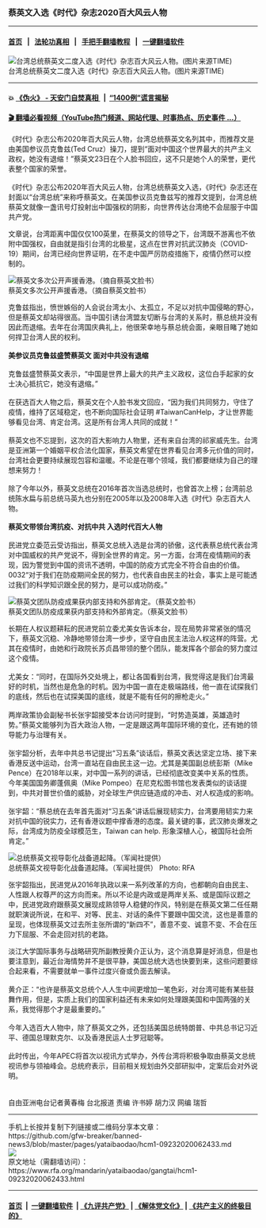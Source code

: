### 蔡英文入选《时代》杂志2020百大风云人物
------------------------

#### [首页](https://github.com/gfw-breaker/banned-news3/blob/master/README.md) &nbsp;&nbsp;|&nbsp;&nbsp; [法轮功真相](https://github.com/begood0513/basic/blob/master/README.md)  &nbsp;&nbsp;|&nbsp;&nbsp; [手把手翻墙教程](https://github.com/gfw-breaker/guides/wiki)  &nbsp;&nbsp;|&nbsp;&nbsp; [一键翻墙软件](https://github.com/gfw-breaker/nogfw/blob/master/README.md)  



<div id="headerimg">
 <img alt="台湾总统蔡英文二度入选《时代》杂志百大风云人物。(图片来源TIME)" src="https://www.rfa.org/mandarin/yataibaodao/gangtai/hcm1-09232020062433.html/66424ee396dc8a8c5c019762.jpg/@@images/c1a4aa68-96cc-40be-aa6b-7dc08d17db41.jpeg" title="台湾总统蔡英文二度入选《时代》杂志百大风云人物。(图片来源TIME)"/>
 <div id="headerimgcontents">
  <div id="headerimgcaption">
   <span>
    台湾总统蔡英文二度入选《时代》杂志百大风云人物。(图片来源TIME)
   </span>
   <!-- zoomattribute -->
  </div>
  <!-- headerimgcaption -->
 </div>
 <!-- headerimagecontents -->
</div>

<hr/>


#### 💥 [《伪火》 - 天安门自焚真相 ](http://158.247.195.190:10000/videos/blog/weihuo.html)&nbsp; |&nbsp; [“1400例”谎言揭秘  ](http://158.247.195.190:10000/videos/blog/jiexi1400.html)

#### [ 🎬  翻墙必看视频（YouTube热门频道、网站代理、时事热点、历史事件 ...）](https://github.com/gfw-breaker/links/blob/master/banned.md)

<div id="storytext">
 <div>
  <div class="slot_header">
  </div>
 </div>
 <p>
 </p>
 <p>
  《时代》杂志公布2020年百大风云人物，台湾总统蔡英文名列其中，而推荐文是由美国参议员克鲁兹(Ted Cruz）操刀，提到“面对中国这个世界最大的共产主义政权，她没有退缩！”蔡英文23日在个人脸书回应，这不只是她个人的荣誉，更代表整个国家的荣誉。
  <br/>
  <br/>
  《时代》杂志公布2020年百大风云人物，台湾总统蔡英文入选，《时代》杂志还在封面以“台湾总统”来称呼蔡英文。在美国参议员克鲁兹写的推荐文提到，台湾总统蔡英文就像一盏讯号灯投射出中国强权的阴影，向世界传达台湾绝不会屈服于中国共产党。
 </p>
 <p>
 </p>
 <p>
 </p>
 <p>
  文章说，台湾距离中国仅仅100英里，在蔡英文的领导之下，台湾既不游离也不依附中国强权，自由就是指引台湾的北极星，这点在世界对抗武汉肺炎（COVID-19）期间，台湾已经向世界证明，在不走中国严厉防疫措施下，疫情仍然可以控制的。
 </p>
 <p>
 </p>
 <p>
  <div class="image-inline captioned" style="width:962px;">
   <div style="width:962px;">
    <img alt="蔡英文多次公开声援香港。（摘自蔡英文脸书）" src="https://www.rfa.org/mandarin/yataibaodao/gangtai/hcm1-09232020062433.html/56db.png" title="蔡英文多次公开声援香港。（摘自蔡英文脸书）"/>
   </div>
   <div class="image-caption">
    <span style="width:962px;">
     蔡英文多次公开声援香港。（摘自蔡英文脸书）
    </span>
    <span class="copyright">
    </span>
   </div>
  </div>
 </p>
 <p>
  克鲁兹指出，愤世嫉俗的人会说台湾太小、太孤立，不足以对抗中国侵略的野心，但是蔡英文却站得很高。当中国引诱台湾盟友切断与台湾的关系时，蔡总统并没有因此而退缩。去年在台湾国庆典礼上，他很荣幸地与蔡总统会面，亲眼目睹了她如何捍卫台湾人民的权利。
  <br/>
  <br/>
  <b>
   美参议员克鲁兹盛赞蔡英文 面对中共没有退缩
  </b>
  <br/>
  <br/>
  克鲁兹盛赞蔡英文表示，“中国是世界上最大的共产主义政权，这位白手起家的女士决心抵抗它，她没有退缩。”
  <br/>
  <br/>
  在获选百大人物之后，蔡英文在个人脸书发文回应，“因为我们共同努力，守住了疫情，维持了区域稳定，也不断向国际社会证明 #TaiwanCanHelp，才让世界能够看见台湾、肯定台湾。这是所有台湾人共同的成就！”
  <br/>
  <br/>
  蔡英文也不忘提到，这次的百大影响力人物里，还有来自台湾的祁家威先生。台湾是亚洲第一个婚姻平权合法化国家，蔡英文希望在世界看见台湾多元价值的同时，台湾社会更要持续展现包容和温暖。不论是在哪个领域，我们都要继续为自己的理想来努力！
  <br/>
  <br/>
  除了今年以外，蔡英文总统在2016年首次当选总统时，也曾首次上榜；台湾前总统陈水扁与前总统马英九也分别在2005年以及2008年入选《时代》杂志百大人物。
  <br/>
  <br/>
  <b>
   蔡英文带领台湾抗疫、对抗中共 入选时代百大人物
  </b>
  <br/>
  <br/>
  民进党立委范云受访指出，蔡英文总统入选是台湾的骄傲，这代表蔡总统代表台湾对中国威权的共产党说不，得到全世界的肯定。另一方面，台湾在疫情期间的表现，因为警觉到中国的资讯不透明，中国的防疫方式完全不符合自由的价值。0032“对于我们在防疫期间全民的努力，也代表自由民主的社会，事实上是可能透过我们的科学知识跟全民的努力，是可以成功防疫。”
 </p>
 <p>
 </p>
 <p>
  <div class="image-inline captioned" style="width:1191px;">
   <div style="width:1191px;">
    <img alt="蔡英文团队防疫成果获内部支持和外部肯定。（蔡英文脸书）" src="https://www.rfa.org/mandarin/yataibaodao/gangtai/hcm1-09232020062433.html/3.jpeg" title="蔡英文团队防疫成果获内部支持和外部肯定。（蔡英文脸书）"/>
   </div>
   <div class="image-caption">
    <span style="width:1191px;">
     蔡英文团队防疫成果获内部支持和外部肯定。（蔡英文脸书）
    </span>
    <span class="copyright">
    </span>
   </div>
  </div>
 </p>
 <p>
  长期在人权议题耕耘的民进党前立委尤美女告诉本台，现在局势非常紧张的情况下，蔡英文沉稳、冷静地带领台湾一步步，坚守自由民主法治人权这样的阵营。尤其在疫情时，由她和行政院长苏贞昌带领的整个团队，能发挥各个部会的努力度过这个疫情。
  <br/>
  <br/>
  尤美女：“同时，在国际外交处境上，都让各国看到台湾，我觉得这是我们台湾最好的时机，当然也是危急的时机。因为中国一直在走极端路线，他一直在试探我们的底线，然后也在试探美国的底线，就是不能有任何的擦枪走火。”
  <br/>
  <br/>
  两岸政策协会副秘书长张宇韶接受本台访问时提到，“时势造英雄，英雄造时势。”蔡英文能够列为百大政治人物，一定是跟这两年国际环境的变化，还有她的领导能力与治理有关。
  <br/>
  <br/>
  张宇韶分析，去年中共总书记提出“习五条”谈话后，蔡英文表达坚定立场、接下来香港反送中运动，台湾一直站在自由民主这一边。尤其是美国副总统彭斯（Mike Pence）在2018年以来，对中国一系列的讲话，已经彻底改变美中关系的性质。今年美国国务卿蓬佩奥（Mike Pompeo）在尼克松图书馆也发表类似的谈话提到，中共对普世价值的威胁，对全球生产供应链造成的冲击、对人权造成的影响。
  <br/>
  <br/>
  张宇韶：“蔡总统在去年首先面对“习五条”讲话后展现韧实力，台湾要用韧实力来对抗中国的锐实力，还有香港议题中撑香港的态度。最关键的事，武汉肺炎爆发之际，台湾成为防疫全球模范生，Taiwan can help. 形象深植人心，被国际社会所肯定。”
 </p>
 <p>
 </p>
 <p>
  <div class="image-inline captioned" style="width:1280px;">
   <div style="width:1280px;">
    <img alt="总统蔡英文视导彰化战备道起降。（军闻社提供）" src="https://www.rfa.org/mandarin/yataibaodao/gangtai/hx-05282019083008.html/4e09852182f16587.jpeg" title="总统蔡英文视导彰化战备道起降。（军闻社提供）"/>
   </div>
   <div class="image-caption">
    <span style="width:1280px;">
     总统蔡英文视导彰化战备道起降。（军闻社提供）
    </span>
    <span class="copyright">
     Photo: RFA
    </span>
   </div>
  </div>
 </p>
 <p>
  张宇韶指出，民进党从2016年执政以来一系列改革的方向，也都朝向自由民主、人性跟人权尊严的这方向而来。所以不论是内政或是两岸关系、或是国际议题之中，民进党政府跟蔡英文展现成熟领导人稳健的作风，特别是在蔡英文第二任任期就职演说所说，在和平、对等、民主、对话的条件下要跟中国交流，这也是善意的呈现，也体现蔡英文过去所主张所谓的“新四不”，善意不变、诚意不变、不会在压力下屈服、不会走回对抗的老路。
 </p>
 <p>
  淡江大学国际事务与战略研究所副教授黄介正认为，这个消息算是好消息，但是也要注意到，最近台海情势并不是很平静，美国总统大选也快要到来，这些问题要综合起来看，不需要就单一事件过度兴奋或负面去解读。
  <br/>
  <br/>
  黄介正：“也许是蔡英文总统个人人生中间更增加一笔色彩，对台湾可能有某些鼓舞作用，但是，实质上我们的国家利益还有未来如何处理跟美国和中国两强的关系，我觉得那个才是最重要的。”
  <br/>
  <br/>
  今年入选百大人物中，除了蔡英文之外，还包括美国总统特朗普、中共总书记习近平、德国总理默克尔、以及香港民运人士罗冠聪等。
  <br/>
  <br/>
  此时传出，今年APEC将首次以视讯方式举办，外传台湾将积极争取由蔡英文总统视讯参与领袖峰会。总统府表示，目前相关规划由外交部研拟中，定案后会对外说明。
  <br/>
  <br/>
  <br/>
  自由亚洲电台记者黄春梅 台北报道 责编 许书婷 胡力汉 网编 瑞哲
 </p>
</div>

<hr/>
手机上长按并复制下列链接或二维码分享本文章：<br/>
https://github.com/gfw-breaker/banned-news3/blob/master/pages/yataibaodao/hcm1-09232020062433.md <br/>
<a href='https://github.com/gfw-breaker/banned-news3/blob/master/pages/yataibaodao/hcm1-09232020062433.md'><img src='https://github.com/gfw-breaker/banned-news3/blob/master/pages/yataibaodao/hcm1-09232020062433.md.png'/></a> <br/>
原文地址（需翻墙访问）：https://www.rfa.org/mandarin/yataibaodao/gangtai/hcm1-09232020062433.html


------------------------
#### [首页](https://github.com/gfw-breaker/banned-news3/blob/master/README.md) &nbsp;|&nbsp; [一键翻墙软件](https://github.com/gfw-breaker/nogfw/blob/master/README.md) &nbsp;| [《九评共产党》](https://github.com/gfw-breaker/9ping.md/blob/master/README.md#九评之一评共产党是什么) | [《解体党文化》](https://github.com/gfw-breaker/jtdwh.md/blob/master/README.md) | [《共产主义的终极目的》](https://github.com/gfw-breaker/gczydzjmd.md/blob/master/README.md)


<img src='http://gfw-breaker.win/banned-news3/pages/yataibaodao/hcm1-09232020062433.md' width='0px' height='0px'/>